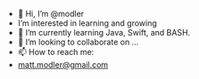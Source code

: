 - 👋 Hi, I’m @modler
- I’m interested in learning and growing
- 🌱 I’m currently learning Java, Swift, and BASH.
- 💞️ I’m looking to collaborate on ...
- 📫 How to reach me:
- matt.modler@gmail.com

<!---
modler/modler is a ✨ special ✨ repository because its `README.md` (this file) appears on your GitHub profile.
You can click the Preview link to take a look at your changes.
--->
